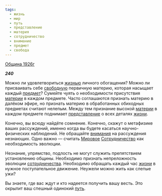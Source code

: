 ```yaml
---
tags:
  - жизнь
  - мир
  - путь
  - представление
  - материя
  - сотрудничество
  - внимание
  - предмет
  - свобода
---
```

[Община 1926г](https://127.0.0.1:4002/agni/1926)

___240___

Можно ли удовлетвориться [жизнью](../../../tags/#жизнь) личного обогащения? Можно ли присваивать себе [свободную](../../../tags/#свобода) первичную материю, которая насыщает каждый [предмет](../../../tags/#предмет)? Сумейте чуять о необходимости присутствия [материи](../../../tags/#материя) в каждом предмете. Часто соглашаются признать материю в далёком эфире, но признать материю в обработанных обиходных предметах считают нелепым. Между тем признание высокой [материи](../../../tags/#материя) в каждом предмете поднимает [представление](../../../tags/#представление) о всех деталях [жизни](../../../tags/#жизнь).   

Конечно, вы всюду найдёте сомнение. Конечно, скажут о метафизике ваших рассуждений, именно когда вы будете касаться научно-физических наблюдений. Не обращайте [внимания](../../../tags/#внимание) на рассуждения незнающих. Одно важно — считать [Мировое](../../../tags/#мир) [Сотрудничество](../../../tags/#сотрудничество) как необходимость эволюции.   

Незнание, упрямство, подлость не могут служить препятствием установлению общины. Необходимо признать непреложность эволюции [сотрудничества](../../../tags/#сотрудничество). Необходимо обращать каждый час [жизни](../../../tags/#жизнь) в нужное поступательное движение. Неужели можно жить как слепые ужи?   

Вы знаете, где вас ждут и кто надеется получить вашу весть. Это окрылит ваш спешный одинокий [путь](../../../tags/#путь).   

